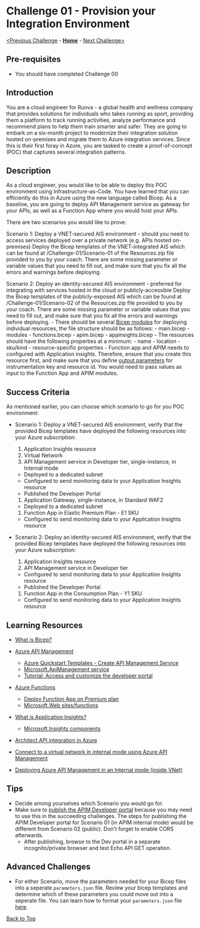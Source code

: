 # Challenge 01 - Provision your Integration Environment

[<Previous Challenge](./Challenge-00.md) - **[Home](../README.md)** - [Next Challenge>](./Challenge-02.md)

## Pre-requisites

- You should have completed Challenge 00

## Introduction

You are a cloud engineer for Runva - a global health and wellness company that provides solutions for individuals who takes running as sport, providing them a platform to track running activities, analyze performance and recommend plans to help them train smarter and safer.  They are going to embark on a six-month project to modernize their integration solution hosted on-premises and migrate them to Azure integration services.  Since this is their first foray in Azure, you are tasked to create a proof-of-concept (POC) that captures several integration patterns.


## Description
As a cloud engineer, you would like to be able to deploy this POC environment using Infrastructure-as-Code.  You have learned that you can efficiently do this in Azure using the new language called Bicep. As a baseline, you are going to deploy API Management service as gateway for your APIs, as well as a Function App where you would host your APIs.

There are two scenarios you would like to prove:

Scenario 1: Deploy a VNET-secured AIS environment - should you need to access services deployed over a private network (e.g. APIs hosted on-premises)
Deploy the Bicep templates of the VNET-integrated AIS which can be found at /Challenge-01/Scenario-01 of the Resources.zip file provided to you by your coach.  There are some missing parameter or variable values that you need to fill out, and make sure that you fix all the errors and warnings before deploying.

Scenario 2: Deploy an identity-secured AIS environment - preferred for integrating with services hosted in the cloud or publicly-accessible
Deploy the Bicep templates of the publicly-exposed AIS which can be found at /Challenge-01/Scenario-02 of the Resources.zip file provided to you by your coach.  There are some missing parameter or variable values that you need to fill out, and make sure that you fix all the errors and warnings before deploying.
     - There should be several [Bicep modules](https://docs.microsoft.com/en-us/azure/azure-resource-manager/bicep/modules) for deploying individual resources, the file structure should be as follows:
      - main.bicep
        - modules
          - functions.bicep
          - apim.bicep
          - appinsights.bicep
    - The resources should have the following properties at a minimum:
      - name
      - location
      - sku/kind
      - resource-specific properties
    - Function app and APIM needs to configured with Application insights. Therefore, ensure that you create this resource first, and make sure that you define [output parameters](https://docs.microsoft.com/en-us/azure/azure-resource-manager/bicep/outputs?tabs=azure-powershell) for instrumentation key and resource id.  You would need to pass values as input to the Function App and APIM modules. 
 

## Success Criteria

As mentioned earlier, you can choose which scenario to go for you POC environment:

- Scenario 1: Deploy a VNET-secured AIS environment, verify that the provided Bicep templates have deployed the following resources into your Azure subscription:
  1. Application Insights resource
  1. Virtual Network
  1. API Management service in Developer tier, single-instance, in Internal mode
  - Deployed to a dedicated subnet
  - Configured to send monitoring data to your Application Insights resource
  - Published the Developer Portal
  1. Application Gateway, single-instance, in Standard WAF2
  - Deployed to a dedicated subnet
  1. Function App in Elastic Premium Plan - E1 SKU
  - Configured to send monitoring data to your Application Insights resource
  
- Scenario 2: Deploy an identity-secured AIS environment, verify that the provided Bicep templates have deployed the following resources into your Azure subscription:
  1. Application Insights resource
  1. API Management service in Developer tier
  - Configured to send monitoring data to your Application Insights resource
  - Published the Developer Portal
  1. Function App in the Consumption Plan - Y1 SKU
  - Configured to send monitoring data to your Application Insights resource
  

## Learning Resources

- [What is Bicep?](https://docs.microsoft.com/en-us/azure/azure-resource-manager/bicep/overview)

- [Azure API Management](https://docs.microsoft.com/en-us/azure/api-management/api-management-key-concepts)
  - [Azure Quickstart Templates - Create API Management Service](https://github.com/Azure/azure-quickstart-templates/tree/master/quickstarts/microsoft.apimanagement/azure-api-management-create)
  - [Microsoft.ApiManagement service](https://docs.microsoft.com/en-us/azure/templates/microsoft.apimanagement/service?tabs=bicep)
  - [Tutorial: Access and customize the developer portal](https://docs.microsoft.com/en-us/azure/api-management/api-management-howto-developer-portal-customize)
  
- [Azure Functions](https://docs.microsoft.com/en-us/azure/azure-functions/functions-overview)
  - [Deploy Function App on Premium plan](https://docs.microsoft.com/en-us/azure/azure-functions/functions-infrastructure-as-code#deploy-on-premium-plan)
  - [Microsoft.Web sites/functions](https://docs.microsoft.com/en-us/azure/templates/microsoft.web/sites/functions?tabs=bicep)
 
- [What is Application Insights?](https://docs.microsoft.com/en-us/azure/azure-monitor/app/app-insights-overview)
  - [Microsoft.Insights components](https://docs.microsoft.com/en-us/azure/templates/microsoft.insights/components?tabs=bicep)

- [Architect API integration in Azure](https://docs.microsoft.com/en-us/learn/paths/architect-api-integration/)

- [Connect to a virtual network in internal mode using Azure API Management](https://docs.microsoft.com/en-us/azure/api-management/api-management-using-with-internal-vnet?tabs=stv2)
- [Deploying Azure API Management in an Internal mode (inside VNet)](https://techcommunity.microsoft.com/t5/fasttrack-for-azure/deploying-azure-api-management-in-an-internal-mode-inside-vnet/ba-p/3033493)

## Tips 
- Decide among yourselves which Scenario you would go for.  
- Make sure to [publish the APIM Developer portal](https://docs.microsoft.com/en-us/azure/api-management/api-management-howto-developer-portal-customize#publish) because you may need to use this in the succeeding challenges.  The steps for publishing the APIM Developer portal for Scenario 01 (in APIM internal mode) would be different from Scenario 02 (public). Don't forget to enable CORS afterwards.
  - After publishing, browse to the Dev portal in a separate incognito/private browser and test Echo API GET operation.  

## Advanced Challenges

  - For either Scenario, move the parameters needed for your Bicep files into a seperate ```parameters.json``` file. Review your bicep templates and determine which of these parameters you could move out into a seperate file. You can learn how to format your ```parameters.json``` file [here](https://docs.microsoft.com/en-us/azure/azure-resource-manager/templates/parameter-files).

[Back to Top](#challenge-01---provision-your-integration-environment)
